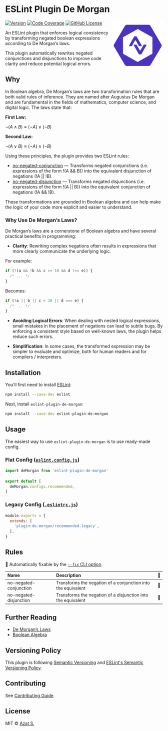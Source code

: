 # ESLint Plugin De Morgan

<img
  src="https://raw.githubusercontent.com/azat-io/eslint-plugin-de-morgan/main/assets/logo.svg"
  alt="ESLint Plugin De Morgan logo"
  align="right"
  height="160"
  width="160"
/>

[![Version](https://img.shields.io/npm/v/eslint-plugin-de-morgan.svg?color=4a32c3&labelColor=26272b)](https://npmjs.com/package/eslint-plugin-de-morgan)
[![Code Coverage](https://img.shields.io/codecov/c/github/azat-io/eslint-plugin-de-morgan.svg?color=4a32c3&labelColor=26272b)](https://npmjs.com/package/eslint-plugin-de-morgan)
[![GitHub License](https://img.shields.io/badge/license-MIT-232428.svg?color=4a32c3&labelColor=26272b)](https://github.com/azat-io/eslint-plugin-de-morgan/blob/main/license.md)

An ESLint plugin that enforces logical consistency by transforming negated boolean expressions according to De Morgan’s laws.

This plugin automatically rewrites negated conjunctions and disjunctions to improve code clarity and reduce potential logical errors.

## Why

In Boolean algebra, De Morgan’s laws are two transformation rules that are both valid rules of inference. They are named after Augustus De Morgan and are fundamental in the fields of mathematics, computer science, and digital logic. The laws state that:

**First Law:**

$\neg (A \land B) \equiv (\neg A) \lor (\neg B)$

**Second Law:**

$\neg (A \lor B) \equiv (\neg A) \land (\neg B)$

Using these principles, the plugin provides two ESLint rules:

- [no-negated-conjunction](https://github.com/azat-io/eslint-plugin-de-morgan/blob/main/docs/no-negated-conjunction.md) — Transforms negated conjunctions (i.e. expressions of the form !(A && B)) into the equivalent disjunction of negations (!A || !B).
- [no-negated-disjunction](https://github.com/azat-io/eslint-plugin-de-morgan/blob/main/docs/no-negated-disjunction.md) — Transforms negated disjunctions (i.e. expressions of the form !(A || B)) into the equivalent conjunction of negations (!A && !B).

These transformations are grounded in Boolean algebra and can help make the logic of your code more explicit and easier to understand.

### Why Use De Morgan’s Laws?

De Morgan’s laws are a cornerstone of Boolean algebra and have several practical benefits in programming:

- **Clarity**: Rewriting complex negations often results in expressions that more clearly communicate the underlying logic.

For example:

```js
if (!(a && !b && c >= 10 && d !== e)) {
  /* ... */
}
```

Becomes:

```js
if (!a || b || c < 10 || d === e) {
  /* ... */
}
```

- **Avoiding Logical Errors**: When dealing with nested logical expressions, small mistakes in the placement of negations can lead to subtle bugs. By enforcing a consistent style based on well-known laws, the plugin helps reduce such errors.

- **Simplification**: In some cases, the transformed expression may be simpler to evaluate and optimize, both for human readers and for compilers / interpreters.

## Installation

You'll first need to install [ESLint](https://eslint.org):

```sh
npm install --save-dev eslint
```

Next, install `eslint-plugin-de-morgan`:

```sh
npm install --save-dev eslint-plugin-de-morgan
```

## Usage

The easiest way to use `eslint-plugin-de-morgan` is to use ready-made config.

### Flat Config ([`eslint.config.js`](https://eslint.org/docs/latest/use/configure/configuration-files))

<!-- prettier-ignore -->
```js
import deMorgan from 'eslint-plugin-de-morgan'

export default [
  deMorgan.configs.recommended,
]
```

### Legacy Config ([`.eslintrc.js`](https://eslint.org/docs/latest/use/configure/configuration-files-deprecated))

<!-- prettier-ignore -->
```js
module.exports = {
  extends: [
    'plugin:de-morgan/recommended-legacy',
  ],
}
```

## Rules

🔧 Automatically fixable by the [`--fix` CLI option](https://eslint.org/docs/latest/use/command-line-interface#--fix).

| Name                   | Description                                                  | 🔧  |
| :--------------------- | :----------------------------------------------------------- | :-- |
| no-negated-conjunction | Transforms the negation of a conjunction into the equivalent | 🔧  |
| no-negated-disjunction | Transforms the negation of a disjunction into the equivalent | 🔧  |

## Further Reading

- [De Morgan’s Laws](https://en.wikipedia.org/wiki/De_Morgan%27s_laws)
- [Boolean Algebra](https://en.wikipedia.org/wiki/Boolean_algebra)

## Versioning Policy

This plugin is following [Semantic Versioning](https://semver.org/) and [ESLint's Semantic Versioning Policy](https://github.com/eslint/eslint#semantic-versioning-policy).

## Contributing

See [Contributing Guide](https://github.com/azat-io/eslint-plugin-de-morgan/blob/main/contributing.md).

## License

MIT &copy; [Azat S.](https://azat.io)
